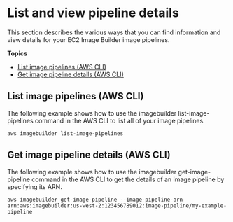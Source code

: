 # List and view pipeline details<a name="pipeline-details"></a>

This section describes the various ways that you can find information and view details for your EC2 Image Builder image pipelines\.

**Topics**
+ [List image pipelines \(AWS CLI\)](#cli-list-image-pipelines)
+ [Get image pipeline details \(AWS CLI\)](#cli-get-image-pipeline-details)

## List image pipelines \(AWS CLI\)<a name="cli-list-image-pipelines"></a>

The following example shows how to use the imagebuilder list\-image\-pipelines command in the AWS CLI to list all of your image pipelines\.

```
aws imagebuilder list-image-pipelines
```

## Get image pipeline details \(AWS CLI\)<a name="cli-get-image-pipeline-details"></a>

The following example shows how to use the imagebuilder get\-image\-pipeline command in the AWS CLI to get the details of an image pipeline by specifying its ARN\.

```
aws imagebuilder get-image-pipeline --image-pipeline-arn arn:aws:imagebuilder:us-west-2:123456789012:image-pipeline/my-example-pipeline
```